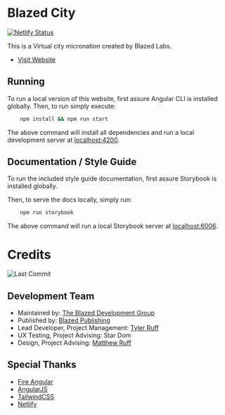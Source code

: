 # Blazed City

[![Netlify Status](https://api.netlify.com/api/v1/badges/ce5e5c11-6371-4e55-ad4a-67f716d0146c/deploy-status)](https://app.netlify.com/sites/blazed-city/deploys)

This is a Virtual city micronation created by Blazed Labs.

- [Visit Website](https://blz.one/)

## Running
To run a local version of this website, first assure Angular CLI is installed globally.
Then, to run simply execute:
```sh
    npm install && npm run start
```
The above command will install all dependencies and run a local development server at [localhost:4200](http://localhost:4200/).

## Documentation / Style Guide
To run the included style guide documentation, first assure Storybook is installed globally.

Then, to serve the docs locally, simply run:
```sh
    npm run storybook
```
The above command will run a local Storybook server at [localhost:6006](http://localhost:6006/).

# Credits
![Last Commit](https://img.shields.io/github/last-commit/tyler-ruff/blz-one?style=for-the-badge "Last Commit")

## Development Team
- Maintained by: [The Blazed Development Group](https://www.facebook.com/groups/blzdev)
- Published by: [Blazed Publishing](https://blazed.xyz/)
- Lead Developer, Project Management: [Tyler Ruff](https://github.com/tyler-ruff)
- UX Testing, Project Advising: Star Dom
- Design, Project Advising: [Matthew Ruff](https://github.com/matt-ruff)

## Special Thanks
- [Fire Angular](https://github.com/blazed-space/fire-angular)
- [AngularJS](https://angular.io/)
- [TailwindCSS](https://tailwindcss.com/)
- [Netlify](https://netlify.com/)